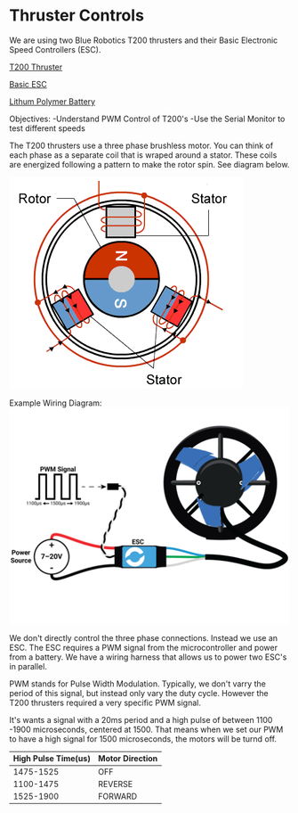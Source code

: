 # Thruster Controls
We are using two Blue Robotics T200 thrusters and their Basic Electronic Speed Controllers (ESC).

<a href="https://bluerobotics.com/store/thrusters/t100-t200-thrusters/t200-thruster-r2-rp/" target="_blank">T200 Thruster</a>

<a href="https://bluerobotics.com/store/thrusters/speed-controllers/besc30-r3//" target="_blank">Basic ESC</a>

<a href="https://bluerobotics.com/store/comm-control-power/powersupplies-batteries/battery-lp-4s-10ah/" target="_blank"> Lithum Polymer Battery </a>

Objectives:
-Understand PWM Control of T200's
-Use the Serial Monitor to test different speeds

The T200 thrusters use a three phase brushless motor.
You can think of each phase as a separate coil that is wraped around a stator. 
These coils are energized following a pattern to make the rotor spin. See diagram below. 

![Three Phase Motor Diagram](https://github.com/C-Wesley/LearningWIL/blob/main/Thruster%20Controls/img/3phaseBrushlessMotor.gif)

Example Wiring Diagram: 
![Example Wiring Diagram](https://github.com/C-Wesley/LearningWIL/blob/main/Thruster%20Controls/img/ConnectionDiagram.png)

We don't directly control the three phase connections. Instead we use an ESC. The ESC requires a PWM signal from the microcontroller and power from a battery. We have a wiring harness that allows us to power two ESC's in parallel. 

PWM stands for Pulse Width Modulation. Typically, we don't varry the period of this signal, but instead only vary the duty cycle. However the T200 thrusters required a very specific PWM signal. 

It's wants a signal with a 20ms period and a high pulse of between 1100 -1900 microseconds, centered at 1500. That means when we set our PWM to have a high signal for 1500 microseconds, the motors will be turnd off. 

|High Pulse Time(us)|Motor Direction     | 
|---------------    |--------------------|
| 1475-1525         | OFF                | 
| 1100-1475         | REVERSE            |
| 1525-1900         | FORWARD            |



